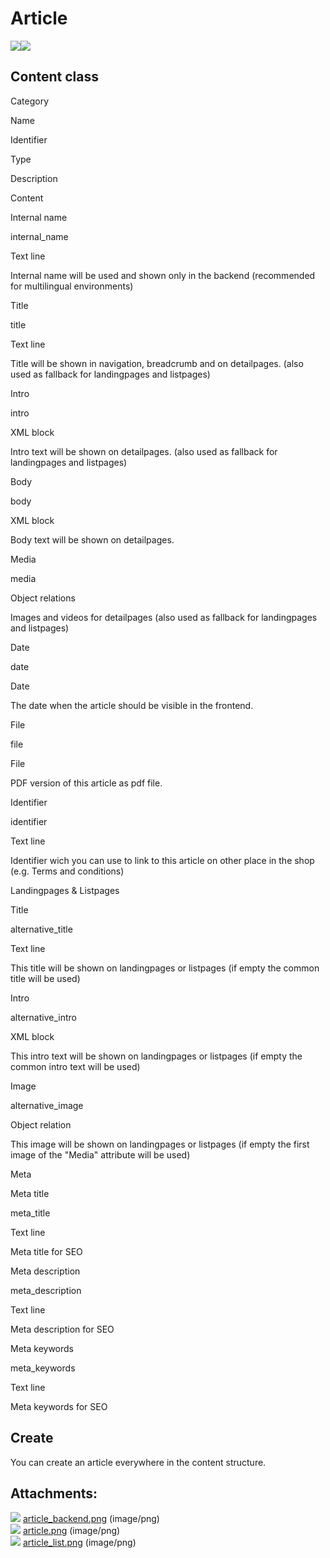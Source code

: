 #  Article 

![](attachments/23561062/23563132.png)![](attachments/23561062/23563133.png)

## Content class

Category

Name

Identifier

Type

Description

Content

Internal name

internal\_name

Text line

Internal name will be used and shown only in the backend (recommended for multilingual environments)

Title

title

Text line

Title will be shown in navigation, breadcrumb and on detailpages. (also used as fallback for landingpages and listpages)

Intro

intro

XML block

Intro text will be shown on detailpages. (also used as fallback for landingpages and listpages)

Body

body

XML block

Body text will be shown on detailpages.

Media

media

Object relations

Images and videos for detailpages (also used as fallback for landingpages and listpages)

Date

date

Date

The date when the article should be visible in the frontend.

File

file

File

PDF version of this article as pdf file.

Identifier

identifier

Text line

Identifier wich you can use to link to this article on other place in the shop (e.g. Terms and conditions)

Landingpages & Listpages

Title

alternative\_title

Text line

This title will be shown on landingpages or listpages (if empty the common title will be used)

Intro

alternative\_intro

XML block

This intro text will be shown on landingpages or listpages (if empty the common intro text will be used)

Image

alternative\_image

Object relation

This image will be shown on landingpages or listpages (if empty the first image of the "Media" attribute will be used)

Meta

Meta title

meta\_title

Text line

Meta title for SEO

Meta description

meta\_description

Text line

Meta description for SEO

Meta keywords

meta\_keywords

Text line

Meta keywords for SEO

## Create

You can create an article everywhere in the content structure.

## Attachments:

![](images/icons/bullet_blue.gif) [article\_backend.png](attachments/23561062/23563131.png) (image/png)  
![](images/icons/bullet_blue.gif) [article.png](attachments/23561062/23563132.png) (image/png)  
![](images/icons/bullet_blue.gif) [article\_list.png](attachments/23561062/23563133.png) (image/png)  
